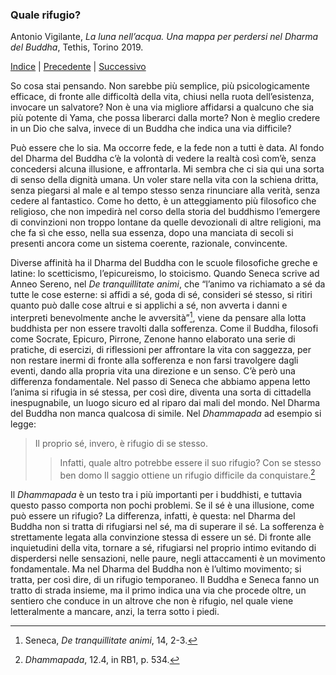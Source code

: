 <link rel="stylesheet" href="../assets/style.css">

### Quale rifugio?

Antonio Vigilante, _La luna nell’acqua. Una mappa per perdersi nel Dharma del Buddha_, Tethis, Torino 2019.

[Indice](index.md) | [Precedente](la-lotta.md) | [Successivo](baruch.md)

So cosa stai pensando. Non sarebbe più semplice, più psicologicamente efficace, di fronte alle difficoltà della vita, chiusi nella ruota dell’esistenza, invocare un salvatore? Non è una via migliore affidarsi a qualcuno che sia più potente di Yama, che possa liberarci dalla morte? Non è meglio credere in un Dio che salva, invece di un Buddha che indica una via difficile?

Può essere che lo sia. Ma occorre fede, e la fede non a tutti è data. Al fondo del Dharma del Buddha c’è la volontà di vedere la realtà così com’è, senza concedersi alcuna illusione, e affrontarla. Mi sembra che ci sia qui una sorta di senso della dignità umana. Un voler stare nella vita con la schiena dritta, senza piegarsi al male e al tempo stesso senza rinunciare alla verità, senza cedere al fantastico. Come ho detto, è un atteggiamento più filosofico che religioso, che non impedirà nel corso della storia del buddhismo l’emergere di convinzioni non troppo lontane da quelle devozionali di altre religioni, ma che fa sì che esso, nella sua essenza, dopo una manciata di secoli si presenti ancora come un sistema coerente, razionale, convincente.

Diverse affinità ha il Dharma del Buddha con le scuole filosofiche greche e latine: lo scetticismo, l’epicureismo, lo stoicismo. Quando Seneca scrive ad Anneo Sereno, nel _De tranquillitate animi_, che “l’animo va richiamato a sé da tutte le cose esterne: si affidi a sé, goda di sé, consideri sé stesso, si ritiri quanto può dalle cose altrui e si applichi a sé, non avverta i danni e interpreti benevolmente anche le avversità”[^32], viene da pensare alla lotta buddhista per non essere travolti dalla sofferenza. Come il Buddha, filosofi come Socrate, Epicuro, Pirrone, Zenone hanno elaborato una serie di pratiche, di esercizi, di riflessioni per affrontare la vita con saggezza, per non restare inermi di fronte alla sofferenza e non farsi travolgere dagli eventi, dando alla propria vita una direzione e un senso. C’è però una differenza fondamentale. Nel passo di Seneca che abbiamo appena letto l’anima si rifugia in sé stessa, per così dire, diventa una sorta di cittadella inespugnabile, un luogo sicuro ed al riparo dai mali del mondo. Nel Dharma del Buddha non manca qualcosa di simile. Nel _Dhammapada_ ad esempio si legge:

  

> Il proprio sé, invero, è rifugio di se stesso.
> > Infatti, quale altro potrebbe essere il suo rifugio?
> > Con se stesso ben domo
> > Il saggio ottiene un rifugio difficile da conquistare.[^33]

Il _Dhammapada_ è un testo tra i più importanti per i buddhisti, e tuttavia questo passo comporta non pochi problemi. Se il sé è una illusione, come può essere un rifugio? La differenza, infatti, è questa: nel Dharma del Buddha non si tratta di rifugiarsi nel sé, ma di superare il sé. La sofferenza è strettamente legata alla convinzione stessa di essere un sé. Di fronte alle inquietudini della vita, tornare a sé, rifugiarsi nel proprio intimo evitando di disperdersi nelle sensazioni, nelle paure, negli attaccamenti è un movimento fondamentale. Ma nel Dharma del Buddha non è l’ultimo movimento; si tratta, per così dire, di un rifugio temporaneo. Il Buddha e Seneca fanno un tratto di strada insieme, ma il primo indica una via che procede oltre, un sentiero che conduce in un altrove che non è rifugio, nel quale viene letteralmente a mancare, anzi, la terra sotto i piedi.


[^32]: Seneca, _De tranquillitate animi_, 14, 2-3. 
[^33]: _Dhammapada_, 12.4, in RB1, p. 534.
